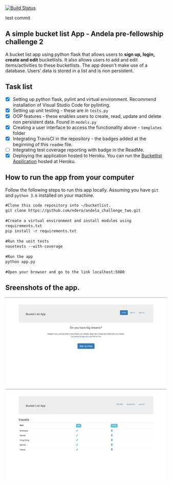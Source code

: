 [![Build Status](https://travis-ci.org/ndero/andela_challenge_two.svg?branch=master)](https://travis-ci.org/ndero/andela_challenge_two)

test commit

A simple bucket list App - Andela pre-fellowship challenge 2
-------------------------------------------------------------------
A bucket list app using python flask that allows users to **sign up, login, create and edit** bucketlists. It also allows users to add and edit items/activities to these bucketlists. The app doesn't make use of a database. Users' data is stored in a list and is non persistent.

Task list
------------------------------------- 
- [x] Setting up python flask, pylint and virtual environment. Recommend installation of Visual Studio Code for pylinting.
- [x] Setting up unit testing - these are in `tests.py`
- [x] OOP features - these enables users to create, read, update and delete non persistent data. Found in `models.py`
- [x] Creating a user interface to access the functionality above - `templates` folder
- [x] Integrating TravisCI in the repository - the badges added at the beginning of this `readme` file. 
- [ ] Integrating test coverage reporting with badge in the ReadMe.
- [x] Deploying the application hosted to Heroku. You can run the [Bucketlist Application](https://boiling-plains-35990.herokuapp.com) hosted at Heroku. 

How to run the app from your computer
-------------------------------------
Follow the following steps to run this app locally. Assuming you have `git` and `python 3.6` installed on your machine. 

```
#Clone this code repository into ~/bucketlist. 
git clone https://github.com/ndero/andela_challenge_two.git

#Create a virtual environment and install modules using requirements.txt
pip install -r requirements.txt

#Run the unit tests 
nosetests --with-coverage

#Run the app
python app.py

#Open your browser and go to the link localhost:5000

```

Sreenshots of the app.
-----------------------------------
![image](images/home.png)
![image](images/items.png)


